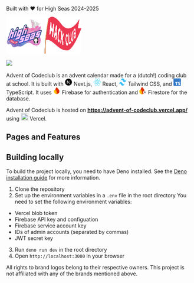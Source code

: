 Built with ❤️ for High Seas 2024-2025

<img src="/.github/images/highseas/banner.svg" width="100" height="100"> <img src="/.github/images/highseas/flag.svg" width="100" height="100">

<img src="https://img.shields.io/endpoint?url=https://waka.hackclub.com/api/compat/shields/v1/U078EKGQW2H/interval:all_time/project:advent-of-codeclub&label=advent-of-codeclub&color=white">

Advent of Codeclub is an advent calendar made for a (dutch!) coding club at school. It is built with <img src="/.github/images/next/logo.svg" width="20" height="20"> Next.js, <img src="/.github/images/react/logo.svg" width="20" height="20"> React, <img src="/.github/images/tailwind/logo.svg" width="20" height="20"> Tailwind CSS, and <img src="/.github/images/typescript/logo.svg" width="20" height="20"> TypeScript. It uses <img src="/.github/images/firebase/logo.svg" width="20" height="20"> Firebase for authentication and <img src="/.github/images/firebase/firestore.svg" width="20" height="20"> Firestore for the database.

Advent of Codeclub is hosted on **https://advent-of-codeclub.vercel.app/** using <img src="/.github/images/vercel/logo.svg" width="20" height="20"> Vercel.

## Pages and Features



## Building locally

To build the project locally, you need to have Deno installed. See the [Deno installation guide](https://docs.deno.com/runtime/getting_started/installation/) for more information.

1. Clone the repository
2. Set up the environment variables in a `.env` file in the root directory
  You need to set the following environment variables:
  - Vercel blob token
  - Firebase API key and configuation
  - Firebase service account key
  - IDs of admin accounts (separated by commas)
  - JWT secret key

3. Run `deno run dev` in the root directory
4. Open `http://localhost:3000` in your browser

All rights to brand logos belong to their respective owners. This project is not affiliated with any of the brands mentioned above.
